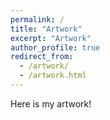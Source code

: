 ```yaml
---
permalink: /
title: "Artwork"
excerpt: "Artwork"
author_profile: true
redirect_from: 
  - /artwork/
  - /artwork.html
---
```


Here is my artwork!
